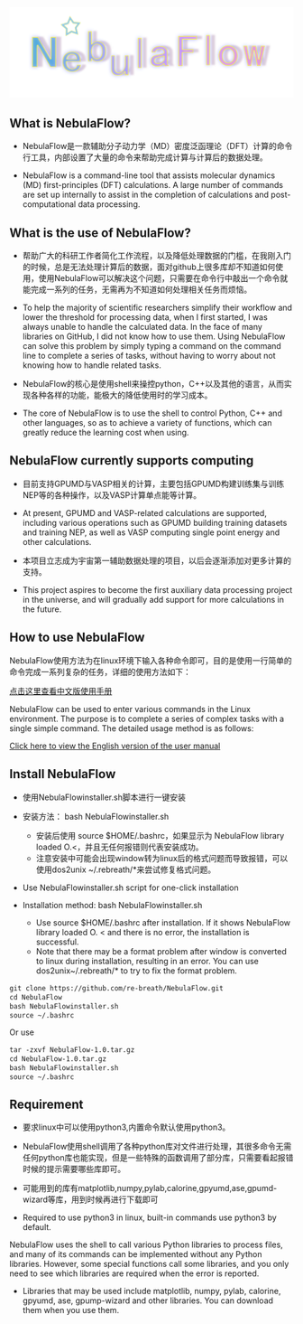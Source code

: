
![image](https://github.com/re-breath/NebulaFlow/blob/main/logo/NebulaFlow-logo.png)


## What is NebulaFlow?

* NebulaFlow是一款辅助分子动力学（MD）密度泛函理论（DFT）计算的命令行工具，内部设置了大量的命令来帮助完成计算与计算后的数据处理。

* NebulaFlow is a command-line tool that assists molecular dynamics (MD) first-principles (DFT) calculations. A large number of commands are set up internally to assist in the completion of calculations and post-computational data processing.

## What is the use of NebulaFlow?

* 帮助广大的科研工作者简化工作流程，以及降低处理数据的门槛，在我刚入门的时候，总是无法处理计算后的数据，面对github上很多库却不知道如何使用，使用NebulaFlow可以解决这个问题，只需要在命令行中敲出一个命令就能完成一系列的任务，无需再为不知道如何处理相关任务而烦恼。

* To help the majority of scientific researchers simplify their workflow and lower the threshold for processing data, when I first started, I was always unable to handle the calculated data. In the face of many libraries on GitHub, I did not know how to use them. Using NebulaFlow can solve this problem by simply typing a command on the command line to complete a series of tasks, without having to worry about not knowing how to handle related tasks.

* NebulaFlow的核心是使用shell来操控python，C++以及其他的语言，从而实现各种各样的功能，能极大的降低使用时的学习成本。

* The core of NebulaFlow is to use the shell to control Python, C++ and other languages, so as to achieve a variety of functions, which can greatly reduce the learning cost when using.

## NebulaFlow currently supports computing

* 目前支持GPUMD与VASP相关的计算，主要包括GPUMD构建训练集与训练NEP等的各种操作，以及VASP计算单点能等计算。
* At present, GPUMD and VASP-related calculations are supported, including various operations such as GPUMD building training datasets and training NEP, as well as VASP computing single point energy and other calculations.

* 本项目立志成为宇宙第一辅助数据处理的项目，以后会逐渐添加对更多计算的支持。
* This project aspires to become the first auxiliary data processing project in the universe, and will gradually add support for more calculations in the future.

## How to use NebulaFlow

NebulaFlow使用方法为在linux环境下输入各种命令即可，目的是使用一行简单的命令完成一系列复杂的任务，详细的使用方法如下：

[点击这里查看中文版使用手册](https://github.com/re-breath/NebulaFlow/blob/main/Manual/use_detail_Chinese.md)

NebulaFlow can be used to enter various commands in the Linux environment. The purpose is to complete a series of complex tasks with a single simple command. The detailed usage method is as follows:

[Click here to view the English version of the user manual](https://github.com/re-breath/NebulaFlow/blob/main/Manual/use_detail_English.md)

## Install NebulaFlow

* 使用NebulaFlowinstaller.sh脚本进行一键安装
* 安装方法： bash NebulaFlowinstaller.sh
  * 安装后使用 source $HOME/.bashrc，如果显示为 NebulaFlow library loaded O.<，并且无任何报错则代表安装成功。
  * 注意安装中可能会出现window转为linux后的格式问题而导致报错，可以使用dos2unix ~/.rebreath/*来尝试修复格式问题。
 
* Use NebulaFlowinstaller.sh script for one-click installation
* Installation method: bash NebulaFlowinstaller.sh
  * Use source $HOME/.bashrc after installation. If it shows NebulaFlow library loaded O. < and there is no error, the installation is successful.
  * Note that there may be a format problem after window is converted to linux during installation, resulting in an error. You can use dos2unix~/.rebreath/* to try to fix the format problem.

```shell
git clone https://github.com/re-breath/NebulaFlow.git
cd NebulaFlow
bash NebulaFlowinstaller.sh
source ~/.bashrc
```
Or use
```shell
tar -zxvf NebulaFlow-1.0.tar.gz
cd NebulaFlow-1.0.tar.gz
bash NebulaFlowinstaller.sh
source ~/.bashrc
```
## Requirement

* 要求linux中可以使用python3,内置命令默认使用python3。

* NebulaFlow使用shell调用了各种python库对文件进行处理，其很多命令无需任何python库也能实现，但是一些特殊的函数调用了部分库，只需要看起报错时候的提示需要哪些库即可。

* 可能用到的库有matplotlib,numpy,pylab,calorine,gpyumd,ase,gpumd-wizard等库，用到时候再进行下载即可

* Required to use python3 in linux, built-in commands use python3 by default.

NebulaFlow uses the shell to call various Python libraries to process files, and many of its commands can be implemented without any Python libraries. However, some special functions call some libraries, and you only need to see which libraries are required when the error is reported.

* Libraries that may be used include matplotlib, numpy, pylab, calorine, gpyumd, ase, gpump-wizard and other libraries. You can download them when you use them.

